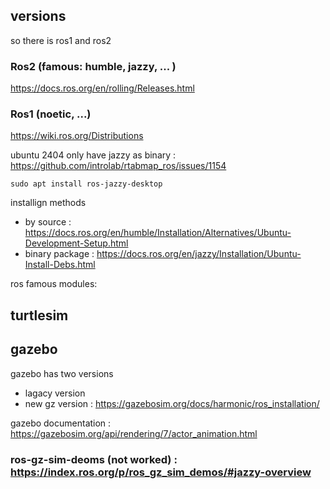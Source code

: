 ## versions
so there is ros1 and ros2

### Ros2 (famous: humble, jazzy, ... )
https://docs.ros.org/en/rolling/Releases.html
### Ros1 (noetic, ...)
https://wiki.ros.org/Distributions

ubuntu 2404 only have jazzy as binary : https://github.com/introlab/rtabmap_ros/issues/1154
```
sudo apt install ros-jazzy-desktop
```
installign methods
- by source : https://docs.ros.org/en/humble/Installation/Alternatives/Ubuntu-Development-Setup.html
- binary package : https://docs.ros.org/en/jazzy/Installation/Ubuntu-Install-Debs.html

ros famous modules:

## turtlesim


## gazebo
gazebo has two versions 
- lagacy version
- new gz version : https://gazebosim.org/docs/harmonic/ros_installation/

gazebo documentation : https://gazebosim.org/api/rendering/7/actor_animation.html

### ros-gz-sim-deoms (not worked) : https://index.ros.org/p/ros_gz_sim_demos/#jazzy-overview 
